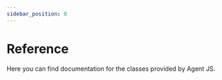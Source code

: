 ```yaml
---
sidebar_position: 0
---
```


# Reference

Here you can find documentation for the classes provided by Agent JS.